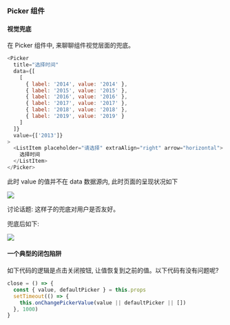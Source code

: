 ### Picker 组件

#### 视觉兜底

在 Picker 组件中, 来聊聊组件视觉层面的兜底。

```js
<Picker
  title="选择时间"
  data={[
    [
      { label: '2014', value: '2014' },
      { label: '2015', value: '2015' },
      { label: '2016', value: '2016' },
      { label: '2017', value: '2017' },
      { label: '2018', value: '2018' },
      { label: '2019', value: '2019' }
    ]
  ]}
  value={['2013']}
>
  <ListItem placeholder="请选择" extraAlign="right" arrow="horizontal">
    选择时间
  </ListItem>
</Picker>
```

此时 value 的值并不在 data 数据源内, 此时页面的呈现状况如下

![](http://with.muyunyun.cn/cb71389f4a26685a686329d69290d15b.jpg)

讨论话题: 这样子的兜底对用户是否友好。

兜底后如下:

![](http://with.muyunyun.cn/20f9bda8d2be14ad4eabc3226d6f6264.jpg)

#### 一个典型的闭包陷阱

如下代码的逻辑是点击关闭按钮, 让值恢复到之前的值。以下代码有没有问题呢?

```js
close = () => {
  const { value, defaultPicker } = this.props
  setTimeout(() => {
    this.onChangePickerValue(value || defaultPicker || [])
  }, 1000)
}
```
